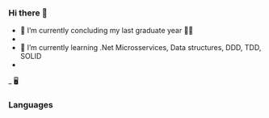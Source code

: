 ### Hi there 👋

- 🔭 I’m currently concluding my last graduate year :technologist:
- 
- 🌱 I’m currently learning .Net Microsservices, Data structures, DDD, TDD, SOLID
-
_  	:desktop_computer: 

### Languages


